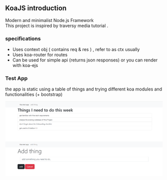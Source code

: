 ## KoaJS introduction
Modern and minimalist Node.js Framework
<br>
This project is inspired by traversy media <a link="https://www.youtube.com/watch?v=z84uTk5zmak " >tutorial</a> .
### specifications
* Uses context obj ( contains req & res ) , refer to as ctx usually
* Uses koa-router for routes
* Can be used for simple api (returns json responses) or you can render with koa-ejs

### Test App
the app is static using a table of things and trying different koa modules and functionalities (+ bootstrap)
<p align="center">
  <img src="./assets/img/show.png" alt="Show" />
  <img src="./assets/img/add.png" alt="Add" />

</p>